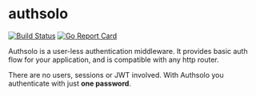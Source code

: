 # authsolo
[![Build Status](https://travis-ci.com/TunedMystic/authsolo.svg?branch=master)](https://travis-ci.com/TunedMystic/authsolo)
[![Go Report Card](https://goreportcard.com/badge/github.com/tunedmystic/authsolo)](https://goreportcard.com/report/github.com/tunedmystic/authsolo)

Authsolo is a user-less authentication middleware. It provides basic auth flow for your application, and is compatible with any http router.

There are no users, sessions or JWT involved. With Authsolo you authenticate with just **one password**.
